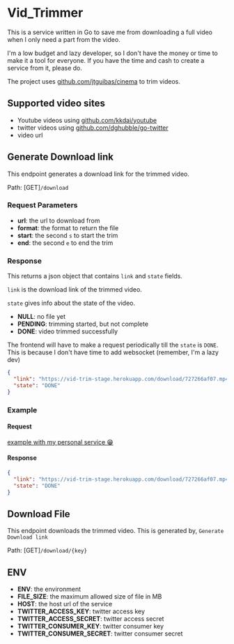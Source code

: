 # Vid_Trimmer

This is a service written in Go to save me from downloading a full video when I only need a part from the video.

I'm a low budget and lazy developer, so I don't have the money or time to make it a tool for everyone. If you have the 
time and cash to create a service from it, please do.

The project uses [github.com/jtguibas/cinema](https://github.com/jtguibas/cinema) to trim videos.

## Supported video sites
- Youtube videos using [github.com/kkdai/youtube](https://github.com/kkdai/youtube)
- twitter videos using [github.com/dghubble/go-twitter](https://github.com/dghubble/go-twitter)
- video url 

## Generate Download link

This endpoint generates a download link for the trimmed video.

Path: [GET]`/download`

### Request Parameters 
- **url**: the url to download from
- **format**: the format to return the file
- **start**: the second `s` to start the trim
- **end**: the second `e` to end the trim

### Response

This returns a json object that contains `link` and `state` fields.
 
`link` is the download link of the trimmed video.

`state` gives info about the state of the video.

- **NULL**: no file yet
- **PENDING**: trimming started, but not complete
- **DONE**: video trimmed successfully

The frontend will have to make a request periodically till the `state` is `DONE`. This is because I don't have time to add 
websocket (remember, I'm a lazy dev)


```json
{
  "link": "https://vid-trim-stage.herokuapp.com/download/727266af07.mp4",
  "state": "DONE"
}
```

### Example 

#### Request
[example with my personal service 😁](https://vid-trim-stage.herokuapp.com/download?start=0&end=21&format=mp4&url=https://www.youtube.com/watch?v=59AYXzCa-Cs)

#### Response
```json
{
  "link": "https://vid-trim-stage.herokuapp.com/download/727266af07.mp4",
  "state": "DONE"
}
```

## Download File

This endpoint downloads the trimmed video. This is generated by, `Generate Download link`

Path: [GET]`/download/{key}`


## ENV

- **ENV**: the environment
- **FILE_SIZE**: the maximum allowed size of file in MB
- **HOST**: the host url of the service
- **TWITTER_ACCESS_KEY**: twitter access key
- **TWITTER_ACCESS_SECRET**: twitter access secret
- **TWITTER_CONSUMER_KEY**: twitter consumer key
- **TWITTER_CONSUMER_SECRET**: twitter consumer secret

